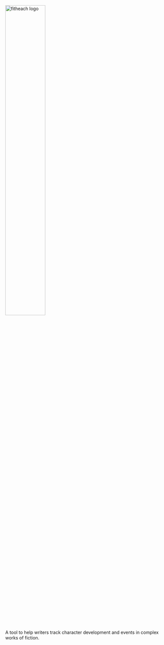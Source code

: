 <img src="https://github.com/user-attachments/assets/dbbbc0cd-68ef-4a07-9059-fd10aa9529e7" alt="fitheach logo" width="50%">

A tool to help writers track character development and events in complex works of fiction.


